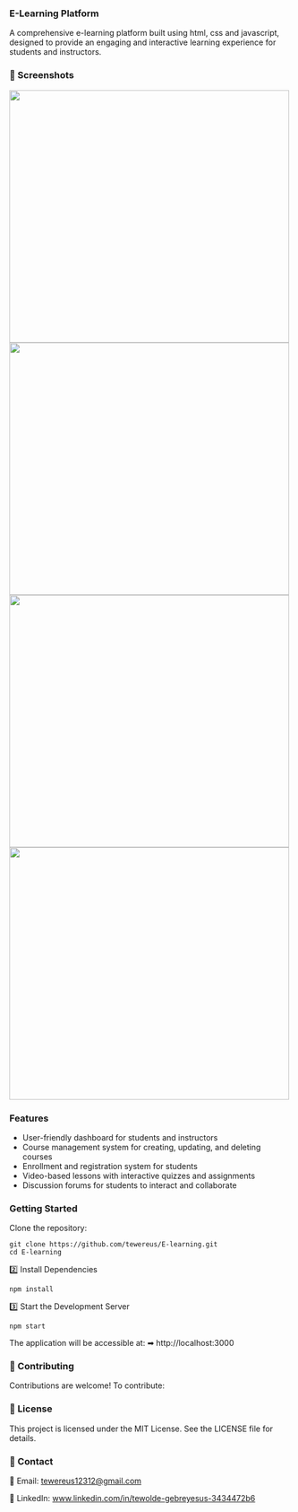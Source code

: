 ### E-Learning Platform

A comprehensive e-learning platform built using html, css and javascript, designed to provide an engaging and interactive learning experience for students and instructors.

### 📸 Screenshots
<img src="https://github.com/user-attachments/assets/6d6b8526-e0c9-461b-9e5b-e37476f5db04" width="500" height="450" />
<img src="https://github.com/user-attachments/assets/c35c1297-286d-42b1-99f5-23eea702ed04" width="500" height="450" />
<img src="https://github.com/user-attachments/assets/2e4efc2f-1435-4ecf-9858-16a0945e0471" width="500" height="450" />
<img src="https://github.com/user-attachments/assets/ec7a6ab0-f977-4671-bb0c-7d9def0e21f7" width="500" height="450" />

### Features

- User-friendly dashboard for students and instructors
- Course management system for creating, updating, and deleting courses
- Enrollment and registration system for students
- Video-based lessons with interactive quizzes and assignments
- Discussion forums for students to interact and collaborate

### Getting Started

Clone the repository:
   ```
   git clone https://github.com/tewereus/E-learning.git
   cd E-learning
```
2️⃣ Install Dependencies
```
npm install
```
3️⃣ Start the Development Server
```
npm start
```
The application will be accessible at:
➡ http://localhost:3000

### 🤝 Contributing
Contributions are welcome! To contribute:

### 📜 License
This project is licensed under the MIT License. See the LICENSE file for details.

### 📩 Contact
📧 Email: tewereus12312@gmail.com

🔗 LinkedIn: www.linkedin.com/in/tewolde-gebreyesus-3434472b6
